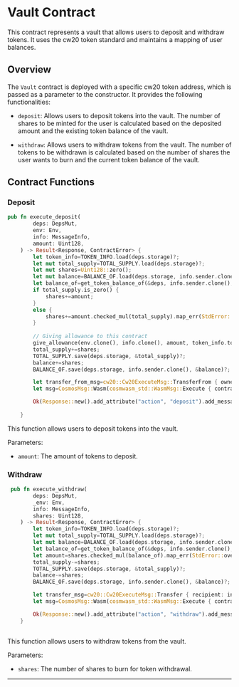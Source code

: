 # Vault Contract

This contract represents a vault that allows users to deposit and withdraw tokens. It uses the cw20 token standard and maintains a mapping of user balances.

## Overview

The `Vault` contract is deployed with a specific cw20 token address, which is passed as a parameter to the constructor. It provides the following functionalities:

- `deposit`: Allows users to deposit tokens into the vault. The number of shares to be minted for the user is calculated based on the deposited amount and the existing token balance of the vault.


- `withdraw`: Allows users to withdraw tokens from the vault. The number of tokens to be withdrawn is calculated based on the number of shares the user wants to burn and the current token balance of the vault.


## Contract Functions

### Deposit

```rust
pub fn execute_deposit(
        deps: DepsMut,
        env: Env,
        info: MessageInfo,
        amount: Uint128,
    ) -> Result<Response, ContractError> {
        let token_info=TOKEN_INFO.load(deps.storage)?;
        let mut total_supply=TOTAL_SUPPLY.load(deps.storage)?;
        let mut shares=Uint128::zero();
        let mut balance=BALANCE_OF.load(deps.storage, info.sender.clone()).unwrap_or(Uint128::zero());
        let balance_of=get_token_balance_of(&deps, info.sender.clone(), token_info.token_address.clone())?;
        if total_supply.is_zero() {
            shares+=amount;
        }
        else {
            shares+=amount.checked_mul(total_supply).map_err(StdError::overflow)?.checked_div(balance_of).map_err(StdError::divide_by_zero)?
        }
        
        // Giving allowance to this contract
        give_allowance(env.clone(), info.clone(), amount, token_info.token_address.clone())?;
        total_supply+=shares;
        TOTAL_SUPPLY.save(deps.storage, &total_supply)?;
        balance+=shares;
        BALANCE_OF.save(deps.storage, info.sender.clone(), &balance)?;

        let transfer_from_msg=cw20::Cw20ExecuteMsg::TransferFrom { owner: info.sender.to_string(), recipient: env.contract.address.to_string(), amount };
        let msg=CosmosMsg::Wasm(cosmwasm_std::WasmMsg::Execute { contract_addr: token_info.token_address.to_string(), msg: to_binary(&transfer_from_msg)?, funds: info.funds });

        Ok(Response::new().add_attribute("action", "deposit").add_message(msg))
        
    }
```

This function allows users to deposit tokens into the vault.

Parameters:
- `amount`: The amount of tokens to deposit.

### Withdraw

```rust
 pub fn execute_withdraw(
        deps: DepsMut,
        _env: Env,
        info: MessageInfo,
        shares: Uint128,
    ) -> Result<Response, ContractError> {
        let token_info=TOKEN_INFO.load(deps.storage)?;
        let mut total_supply=TOTAL_SUPPLY.load(deps.storage)?;
        let mut balance=BALANCE_OF.load(deps.storage, info.sender.clone()).unwrap_or(Uint128::zero());
        let balance_of=get_token_balance_of(&deps, info.sender.clone(), token_info.token_address.clone())?;
        let amount=shares.checked_mul(balance_of).map_err(StdError::overflow)?.checked_div(total_supply).map_err(StdError::divide_by_zero)?;
        total_supply-=shares;
        TOTAL_SUPPLY.save(deps.storage, &total_supply)?;
        balance-=shares;
        BALANCE_OF.save(deps.storage, info.sender.clone(), &balance)?;

        let transfer_msg=cw20::Cw20ExecuteMsg::Transfer { recipient: info.sender.to_string(), amount};
        let msg=CosmosMsg::Wasm(cosmwasm_std::WasmMsg::Execute { contract_addr: token_info.token_address.to_string(), msg: to_binary(&transfer_msg)?, funds: info.funds });

        Ok(Response::new().add_attribute("action", "withdraw").add_message(msg))
    }
    
```

This function allows users to withdraw tokens from the vault.

Parameters:
- `shares`: The number of shares to burn for token withdrawal.

---